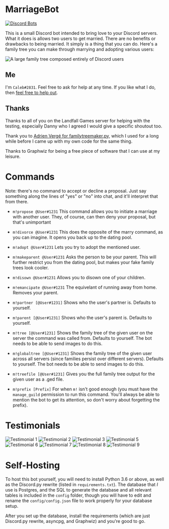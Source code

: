# MarriageBot

[![Discord Bots](https://discordbots.org/api/widget/status/468281173072805889.svg)](https://discordbots.org/bot/468281173072805889)

This is a small Discord bot intended to bring love to your Discord servers. What it does is allows two users to get married. There are no benefits or drawbacks to being married. It simply is a thing that you can do. Here's a family tree you can make through marrying and adopting various users:

![A large family tree composed entirely of Discord users](https://files.callumb.co.uk/marriagebot/tree.png)

## Me

I'm `Caleb#2831`. Feel free to ask for help at any time. If you like what I do, then [feel free to help out](https://patreon.com/CalebB).

## Thanks

Thanks to all of you on the Landfall Games server for helping with the testing, especially Danny who I agreed I would give a specific shoutout too.

Thank you to [Adrien Vergé for familytreemaker.py](https://github.com/adrienverge/familytreemaker), which I used for a long while before I came up with my own code for the same thing.

Thanks to Graphwiz for being a free piece of software that I can use at my leisure.

# Commands

Note: there's no command to accept or decline a proposal. Just say something along the lines of "yes" or "no" into chat, and it'll interpret that from there.

* `m!propose @User#1231`
This command allows you to initiate a marriage with another user. They, of course, can then deny your proposal, but that's unimportant

* `m!divorce @User#1231`
This does the opposite of the marry command, as you can imagine. It opens you back up to the dating pool.

* `m!adopt @User#1231`
Lets you try to adopt the mentioned user.

* `m!makeparent @User#1231`
Asks the person to be your parent. This will further restrict you from the dating pool, but makes your fake family trees look cooler.

* `m!disown @User#1231`
Allows you to disown one of your children.

* `m!emancipate @User#1231`
The equivelant of running away from home. Removes your parent.

* `m!partner [@User#1231]`
Shows who the user's partner is. Defaults to yourself.

* `m!parent [@User#1231]`
Shows who the user's parent is. Defaults to yourself.

* `m!tree [@User#1231]`
Shows the family tree of the given user on the server the command was called from. Defaults to yourself. The bot needs to be able to send images to do this.

* `m!globaltree [@User#1231]`
Shows the family tree of the given user across all servers (since families persist over different servers). Defaults to yourself. The bot needs to be able to send images to do this.

* `m!treefile [@User#1231]`
Gives you the full family tree output for the given user as a .ged file.

* `m!prefix [Prefix]`
For when `m!` isn't good enough (you must have the `manage_guild` permission to run this command. You'll always be able to mention the bot to get its attention, so don't worry about forgetting the prefix).

# Testimonials

![Testimonial 1](https://files.callumb.co.uk/marriagebot/1.png)
![Testimonial 2](https://files.callumb.co.uk/marriagebot/2.png)
![Testimonial 3](https://files.callumb.co.uk/marriagebot/3.png)
![Testimonial 5](https://files.callumb.co.uk/marriagebot/5.png)
![Testimonial 6](https://files.callumb.co.uk/marriagebot/6.png)
![Testimonial 7](https://files.callumb.co.uk/marriagebot/7.png)
![Testimonial 8](https://files.callumb.co.uk/marriagebot/8.png)
![Testimonial 9](https://files.callumb.co.uk/marriagebot/9.png)

# Self-Hosting

To host this bot yourself, you will need to install Python 3.6 or above, as well as the Discord.py rewrite (listed in `requirements.txt`). The database that *I* use is Postgres, and the SQL to generate the database and all relevant tables is included in the `config` folder, though you will have to edit and rename the `config/config.json` file to work properly for your database setup.

After you set up the database, install the requirements (which are just Discord.py rewrite, asyncpg, and Graphwiz) and you're good to go.
